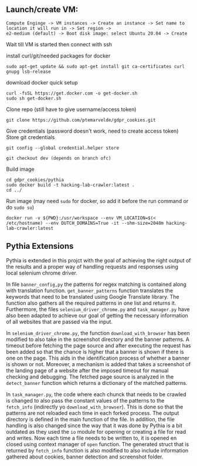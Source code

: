## Launch/create VM:
    Compute Enginge -> VM instances -> Create an instance -> Set name to location it will run in -> Set region ->
    e2-medium (default) -> Boot disk image: select Ubuntu 20.04 -> Create
 
 Wait till VM is started then connect with ssh
 

install curl/git/needed packages for docker

    sudo apt-get update && sudo apt-get install git ca-certificates curl gnupg lsb-release 

download docker quick setup

    curl -fsSL https://get.docker.com -o get-docker.sh
    sudo sh get-docker.sh

Clone repo (still have to give username/access token)

    git clone https://github.com/ptemarvelde/gdpr_cookies.git

Give credentials (password doesn't work, need to create access token)
Store git credentials

    git config --global credential.helper store

    git checkout dev (depends on branch ofc)

Build image

    cd gdpr_cookies/pythia
    sudo docker build -t hacking-lab-crawler:latest .
    cd ../

Run image (may need `sudo` for docker, so add it before the run command or do `sudo su`)

    docker run -v ${PWD}:/usr/workspace --env VM_LOCATION=$(< /etc/hostname) --env DUTCH_DOMAINS=True -it --shm-size=2048m hacking-lab-crawler:latest
    
## Pythia Extensions  
Pythia is extended in this projct with the goal of achieving the right output of the results and a proper way of handling requests and responses using local selenium  chrome driver.    

In file `banner_config,py` the patterns for regex matching is contained along with translation function. `get_banner_patterns` function translates the keywords that need to be translated using Google Translate library. The function also gathers all the required patterns in one list and returns it.    
Furthermore, the files `selenium_driver_chrome.py` and `task_manager.py` have also been adapted to achieve our goal of getting the necessary information of all websites that are passed via the input.    

In `selenium_driver_chrome.py`, the function `download_with_browser` has been modified to also take in the screenshot directory and the banner patterns. A timeout before fetching the page source and after executing the request has been added so that the chance is higher that a banner is shown if there is one on the page. This aids in the identification process of whether a banner is shown or not. Moreover, a mechanism is added that takes a screenshot of the landing page of a website after the imposed timeout for manual checking and debugging. The fetched page source is analyzed in the `detect_banner` function which returns a dictionary of the matched patterns.    

In `task_manager.py`, the code where each chunck that needs to be crawled is changed to also pass the constant values of the patterns to the `fetch_info` (indirectly yo `download_with_browser`). This is done so that the patterns are not reloaded each time in each forked process. The output directory is defined in the main function of the file. In addition, the file handling is also changed since the way that it was done by Pythia is a bit outdated as they used the `io` module for opening or creating a file for read and writes. Now each time a file needs to be written to, it is opened en closed using context manager of `open` function. The generated struct that is returned by `fetch_info` function is also modified to also include information gathered about cookies, banner detection and screenshot folder.
